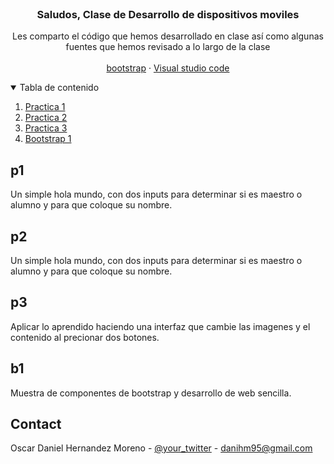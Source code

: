 
<!-- PROJECT LOGO -->
<br />
<p align="center">

  <h3 align="center">Saludos, Clase de Desarrollo de dispositivos moviles</h3>

  <p align="center">
    Les comparto el código que hemos desarrollado en clase así como algunas fuentes que hemos revisado a lo largo de la clase
    <br />
    <br />
    <a href="https://getbootstrap.com">bootstrap</a>
    ·
    <a href="https://code.visualstudio.com">Visual studio code</a>
  </p>
</p>



<!-- TABLE OF CONTENTS -->
<details open="open">
  <summary>Tabla de contenido</summary>
  <ol>
    <li><a href="#p1">Practica 1</a></li>
    <li><a href="#p2">Practica 2</a></li>
    <li><a href="#p3">Practica 3</a></li>
    <li><a href="#b1">Bootstrap 1</a></li>
  </ol>
</details>


## p1

Un simple hola mundo, con dos inputs para determinar si es maestro o alumno y para que coloque su nombre.

## p2

Un simple hola mundo, con dos inputs para determinar si es maestro o alumno y para que coloque su nombre.

## p3

Aplicar lo aprendido haciendo una interfaz que cambie las imagenes y el contenido al precionar dos botones.

## b1

Muestra de componentes de bootstrap y desarrollo de web sencilla.




<!-- CONTACT -->
## Contact

Oscar Daniel Hernandez Moreno - [@your_twitter](https://twitter.com/ODanielHM) - danihm95@gmail.com
